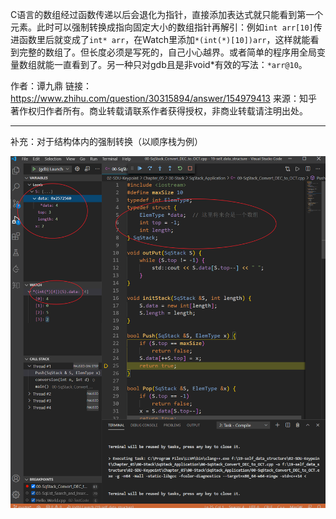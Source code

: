 C语言的数组经过函数传递以后会退化为指针，直接添加表达式就只能看到第一个元素。此时可以强制转换成指向固定大小的数组指针再解引：例如`int arr[10]`传进函数里后就变成了`int* arr`，在Watch里添加`*(int(*)[10])arr`，这样就能看到完整的数组了。但长度必须是写死的，自己小心越界。或者简单的程序用全局变量数组就能一直看到了。另一种只对gdb且是非void*有效的写法：`*arr@10`。



作者：谭九鼎
链接：https://www.zhihu.com/question/30315894/answer/154979413
来源：知乎
著作权归作者所有。商业转载请联系作者获得授权，非商业转载请注明出处。

---

补充：对于结构体内的强制转换（以顺序栈为例）

![test](../img/Snipaste_2020-09-15_16-02-04.png)